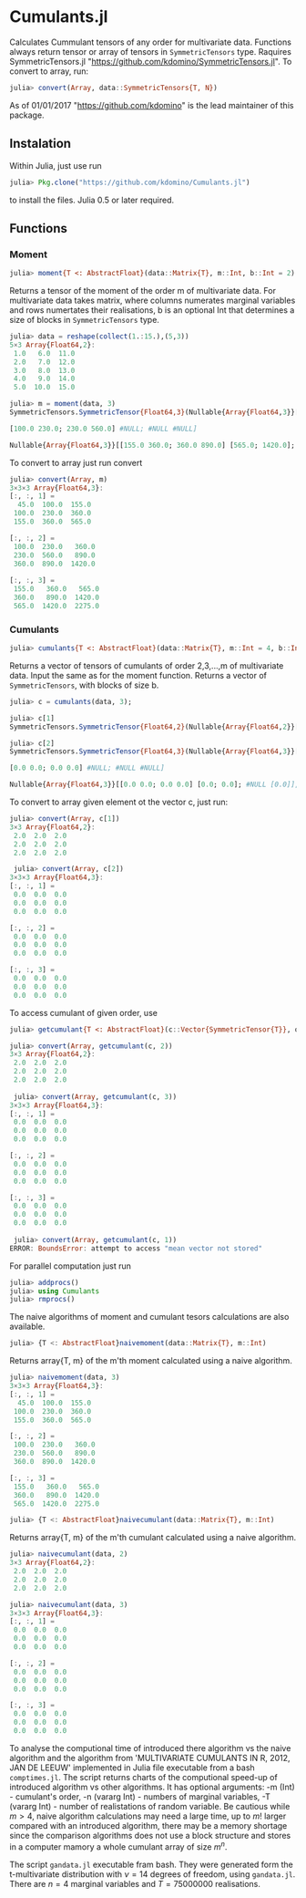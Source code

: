 # Cumulants.jl

Calculates Cummulant tensors of any order for multivariate data. 
Functions always return tensor or array of tensors in `SymmetricTensors` type. Raquires SymmetricTensors.jl "https://github.com/kdomino/SymmetricTensors.jl". To convert to array, run:

```julia
julia> convert(Array, data::SymmetricTensors{T, N})
```

As of 01/01/2017 "https://github.com/kdomino" is the lead maintainer of this package.

## Instalation

Within Julia, just use run 

```julia
julia> Pkg.clone("https://github.com/kdomino/Cumulants.jl")
```

to install the files.  Julia 0.5 or later required.


## Functions
### Moment

```julia
julia> moment{T <: AbstractFloat}(data::Matrix{T}, m::Int, b::Int = 2)
```

Returns a tensor of the moment of the order m of multivariate data.
For multivariate data takes matrix, where columns numerates marginal variables and rows 
numertates their realisations, b is an optional Int that determines a size 
of blocks in `SymmetricTensors` type.

```julia
julia> data = reshape(collect(1.:15.),(5,3))
5×3 Array{Float64,2}:
 1.0   6.0  11.0
 2.0   7.0  12.0
 3.0   8.0  13.0
 4.0   9.0  14.0
 5.0  10.0  15.0
```

```julia
julia> m = moment(data, 3)
SymmetricTensors.SymmetricTensor{Float64,3}(Nullable{Array{Float64,3}}[[45.0 100.0; 100.0 230.0]

[100.0 230.0; 230.0 560.0] #NULL; #NULL #NULL]

Nullable{Array{Float64,3}}[[155.0 360.0; 360.0 890.0] [565.0; 1420.0]; #NULL [2275.0]],2,2,3,false)

```
To convert to array just run convert

```julia
julia> convert(Array, m)
3×3×3 Array{Float64,3}:
[:, :, 1] =
  45.0  100.0  155.0
 100.0  230.0  360.0
 155.0  360.0  565.0

[:, :, 2] =
 100.0  230.0   360.0                                                                                                                                                       
 230.0  560.0   890.0                                                                                                                                                       
 360.0  890.0  1420.0                                                                                                                                                       
                                                                                                                                                                            
[:, :, 3] =                                                                                                                                                                 
 155.0   360.0   565.0                                                                                                                                                      
 360.0   890.0  1420.0                                                                                                                                               
 565.0  1420.0  2275.0
 ```
 
 ### Cumulants
 
 ```julia
julia> cumulants{T <: AbstractFloat}(data::Matrix{T}, m::Int = 4, b::Int = 2)
```

Returns a vector of tensors of cumulants of order 2,3,...,m of multivariate data.
Input the same as for the moment function. Returns a vector of `SymmetricTensors`, with blocks of size b.

```julia
julia> c = cumulants(data, 3);

julia> c[1]
SymmetricTensors.SymmetricTensor{Float64,2}(Nullable{Array{Float64,2}}[[2.0 2.0; 2.0 2.0] [2.0; 2.0]; #NULL [2.0]],2,2,3,false)

julia> c[2]
SymmetricTensors.SymmetricTensor{Float64,3}(Nullable{Array{Float64,3}}[[0.0 0.0; 0.0 0.0]

[0.0 0.0; 0.0 0.0] #NULL; #NULL #NULL]

Nullable{Array{Float64,3}}[[0.0 0.0; 0.0 0.0] [0.0; 0.0]; #NULL [0.0]],2,2,3,false)
```
To convert to array given element ot the vector c, just run:

```julia
julia> convert(Array, c[1])
3×3 Array{Float64,2}:
 2.0  2.0  2.0
 2.0  2.0  2.0
 2.0  2.0  2.0

 julia> convert(Array, c[2])
3×3×3 Array{Float64,3}:
[:, :, 1] =
 0.0  0.0  0.0
 0.0  0.0  0.0
 0.0  0.0  0.0

[:, :, 2] =
 0.0  0.0  0.0
 0.0  0.0  0.0
 0.0  0.0  0.0

[:, :, 3] =
 0.0  0.0  0.0
 0.0  0.0  0.0
 0.0  0.0  0.0 
```

To access cumulant of given order, use

```julia
julia> getcumulant{T <: AbstractFloat}(c::Vector{SymmetricTensor{T}}, order::Int)
```

```julia
julia> convert(Array, getcumulant(c, 2))
3×3 Array{Float64,2}:
 2.0  2.0  2.0
 2.0  2.0  2.0
 2.0  2.0  2.0
 
 julia> convert(Array, getcumulant(c, 3))
3×3×3 Array{Float64,3}:
[:, :, 1] =
 0.0  0.0  0.0
 0.0  0.0  0.0
 0.0  0.0  0.0

[:, :, 2] =
 0.0  0.0  0.0
 0.0  0.0  0.0
 0.0  0.0  0.0

[:, :, 3] =
 0.0  0.0  0.0
 0.0  0.0  0.0
 0.0  0.0  0.0
 
 julia> convert(Array, getcumulant(c, 1))
ERROR: BoundsError: attempt to access "mean vector not stored"
```
For parallel computation just run 
```julia
julia> addprocs()
julia> using Cumulants
julia> rmprocs()
```

The naive algorithms of moment and cumulant tesors calculations are also available. 

 ```julia
julia> {T <: AbstractFloat}naivemoment(data::Matrix{T}, m::Int)
```
Returns array{T, m} of the m'th moment calculated using a naive algorithm. 


```julia
julia> naivemoment(data, 3)
3×3×3 Array{Float64,3}:
[:, :, 1] =
  45.0  100.0  155.0
 100.0  230.0  360.0
 155.0  360.0  565.0

[:, :, 2] =
 100.0  230.0   360.0
 230.0  560.0   890.0
 360.0  890.0  1420.0

[:, :, 3] =
 155.0   360.0   565.0
 360.0   890.0  1420.0
 565.0  1420.0  2275.0
```

 ```julia
julia> {T <: AbstractFloat}naivecumulant(data::Matrix{T}, m::Int)
```
Returns array{T, m} of the m'th cumulant calculated using a naive algorithm. 


```julia
julia> naivecumulant(data, 2)
3×3 Array{Float64,2}:
 2.0  2.0  2.0
 2.0  2.0  2.0
 2.0  2.0  2.0
```


```julia
julia> naivecumulant(data, 3)
3×3×3 Array{Float64,3}:
[:, :, 1] =
 0.0  0.0  0.0
 0.0  0.0  0.0
 0.0  0.0  0.0

[:, :, 2] =
 0.0  0.0  0.0
 0.0  0.0  0.0
 0.0  0.0  0.0

[:, :, 3] =
 0.0  0.0  0.0
 0.0  0.0  0.0
 0.0  0.0  0.0
```


To analyse the computional time of introduced there algorithm vs the naive algorithm and the algorithm
from 'MULTIVARIATE CUMULANTS IN R, 2012, JAN DE LEEUW' implemented in Julia file executable from a bash `comptimes.jl`. The script returns charts of the computional speed-up
of introduced algorithm vs other algorithms.
It has optional arguments: -m (Int) - cumulant's order, -n (vararg Int) - numbers of marginal variables, -T (vararg Int) - number of realistations
of random variable. Be cautious while $m > 4$, naive algorithm calculations may need a large time, up to $m!$ larger compared with an introduced algorithm, 
there may be a memory shortage since the comparison algorithms does not use a block structure and stores in a computer mamory a whole cumulant array of size $m^n$.

The script `gandata.jl` executable fram bash. They were generated form the t-multivariate distribution with $\nu = 14$ degrees of freedom, using `gandata.jl`.
There are $n = 4$ marginal variables and $T = 75000000$ realisations.
